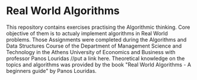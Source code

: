 # Real World Algorithms

This repository contains exercises practising the Algorithmic thinking. Core objective of them is to actualy implement algorithms in Real World problems.
Those Assignments were completed during the Algorithms and Data Structures Course of the Department of Management Science and Technology in the Athens University of Economics and Business with professor Panos Louridas //put a link here. Theoretical knowledge on the topics and algorithms was provided by the book "Real World Algorithms - A beginners guide" by Panos Louridas.

